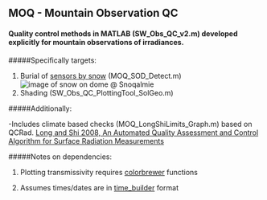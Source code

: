 ## MOQ - Mountain Observation QC

#### Quality control methods in MATLAB (SW_Obs_QC_v2.m) developed explicitly for mountain observations of irradiances. 

#####Specifically targets:

1. Burial of [sensors by snow](http://onlinelibrary.wiley.com/doi/10.1002/2015WR017590/full) (MOQ_SOD_Detect.m) ![image of snow on dome @ Snoqalmie](https://github.com/klapo/moq/blob/master/TimeLapse.Snoqualmie.SnowOnDome.png)
2. Shading (SW_Obs_QC_PlottingTool_SolGeo.m)

#####Additionally:

-Includes climate based checks (MOQ_LongShiLimits_Graph.m) based on QCRad.
[Long and Shi 2008, An Automated Quality Assessment and Control Algorithm for Surface Radiation Measurements](http://www.arm.gov/publications/tech_reports/doe-sc-arm-tr-074.pdf)

#####Notes on dependencies:

1. Plotting transmissivity requires [colorbrewer](http://www.mathworks.com/matlabcentral/fileexchange/34087-cbrewer---colorbrewer-schemes-for-matlab)
functions

2. Assumes times/dates are in [time_builder](http://www.github.com/klapo/time_tools) format
